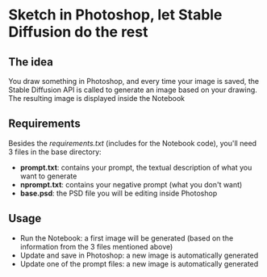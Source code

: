 # Sketch in Photoshop, let Stable Diffusion do the rest

## The idea
You draw something in Photoshop, and every time your image is saved, the Stable Diffusion API is called to generate an image based on your drawing.
The resulting image is displayed inside the Notebook

## Requirements
Besides the *requirements.txt* (includes for the Notebook code), you'll need 3 files in the base directory:
- **prompt.txt**: contains your prompt, the textual description of what you want to generate
- **nprompt.txt**: contains your negative prompt (what you don't want)
- **base.psd**: the PSD file you will be editing inside Photoshop

## Usage
- Run the Notebook: a first image will be generated (based on the information from the 3 files mentioned above)
- Update and save in Photoshop: a new image is automatically generated
- Update one of the prompt files: a new image is automatically generated
